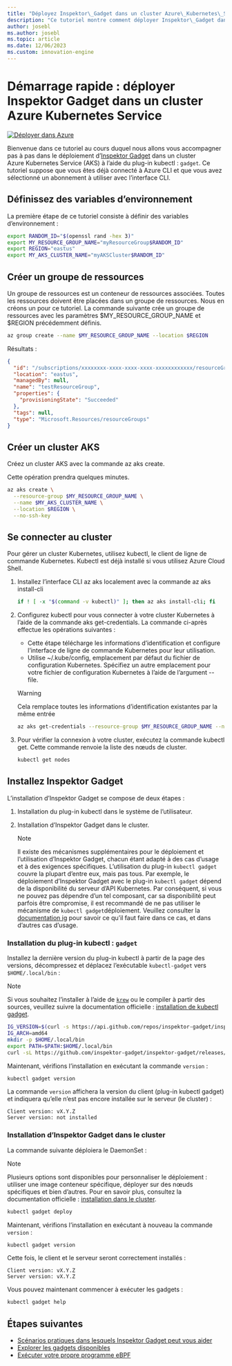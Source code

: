 ```yaml
---
title: "Déployez Inspektor\_Gadget dans un cluster Azure\_Kubernetes\_Service"
description: "Ce tutoriel montre comment déployer Inspektor\_Gadget dans un cluster AKS"
author: josebl
ms.author: josebl
ms.topic: article
ms.date: 12/06/2023
ms.custom: innovation-engine
---
```


# Démarrage rapide : déployer Inspektor Gadget dans un cluster Azure Kubernetes Service

[![Déployer dans Azure](https://aka.ms/deploytoazurebutton)](https://go.microsoft.com/fwlink/?linkid=2262844)

Bienvenue dans ce tutoriel au cours duquel nous allons vous accompagner pas à pas dans le déploiement d’[Inspektor Gadget](https://www.inspektor-gadget.io/) dans un cluster Azure Kubernetes Service (AKS) à l’aide du plug-in kubectl : `gadget`. Ce tutoriel suppose que vous êtes déjà connecté à Azure CLI et que vous avez sélectionné un abonnement à utiliser avec l’interface CLI.

## Définissez des variables d’environnement

La première étape de ce tutoriel consiste à définir des variables d’environnement :

```bash
export RANDOM_ID="$(openssl rand -hex 3)"
export MY_RESOURCE_GROUP_NAME="myResourceGroup$RANDOM_ID"
export REGION="eastus"
export MY_AKS_CLUSTER_NAME="myAKSCluster$RANDOM_ID"
```

## Créer un groupe de ressources

Un groupe de ressources est un conteneur de ressources associées. Toutes les ressources doivent être placées dans un groupe de ressources. Nous en créons un pour ce tutoriel. La commande suivante crée un groupe de ressources avec les paramètres $MY_RESOURCE_GROUP_NAME et $REGION précédemment définis.

```bash
az group create --name $MY_RESOURCE_GROUP_NAME --location $REGION
```

Résultats :

<!-- expected_similarity=0.3 -->
```JSON
{
  "id": "/subscriptions/xxxxxxxx-xxxx-xxxx-xxxx-xxxxxxxxxxxx/resourceGroups/myResourceGroup210",
  "location": "eastus",
  "managedBy": null,
  "name": "testResourceGroup",
  "properties": {
    "provisioningState": "Succeeded"
  },
  "tags": null,
  "type": "Microsoft.Resources/resourceGroups"
}
```

## Créer un cluster AKS

Créez un cluster AKS avec la commande az aks create.

Cette opération prendra quelques minutes.

```bash
az aks create \
  --resource-group $MY_RESOURCE_GROUP_NAME \
  --name $MY_AKS_CLUSTER_NAME \
  --location $REGION \
  --no-ssh-key
```

## Se connecter au cluster

Pour gérer un cluster Kubernetes, utilisez kubectl, le client de ligne de commande Kubernetes. Kubectl est déjà installé si vous utilisez Azure Cloud Shell.

1. Installez l’interface CLI az aks localement avec la commande az aks install-cli

    ```bash
    if ! [ -x "$(command -v kubectl)" ]; then az aks install-cli; fi
    ```

2. Configurez kubectl pour vous connecter à votre cluster Kubernetes à l’aide de la commande aks get-credentials. La commande ci-après effectue les opérations suivantes :
    - Cette étape télécharge les informations d’identification et configure l’interface de ligne de commande Kubernetes pour leur utilisation.
    - Utilise ~/.kube/config, emplacement par défaut du fichier de configuration Kubernetes. Spécifiez un autre emplacement pour votre fichier de configuration Kubernetes à l’aide de l’argument --file.

    > [!WARNING]
    > Cela remplace toutes les informations d’identification existantes par la même entrée

    ```bash
    az aks get-credentials --resource-group $MY_RESOURCE_GROUP_NAME --name $MY_AKS_CLUSTER_NAME --overwrite-existing
    ```

3. Pour vérifier la connexion à votre cluster, exécutez la commande kubectl get. Cette commande renvoie la liste des nœuds de cluster.

    ```bash
    kubectl get nodes
    ```

## Installez Inspektor Gadget

L’installation d’Inspektor Gadget se compose de deux étapes :

1. Installation du plug-in kubectl dans le système de l’utilisateur.
2. Installation d’Inspektor Gadget dans le cluster.

    > [!NOTE]
    > Il existe des mécanismes supplémentaires pour le déploiement et l’utilisation d’Inspektor Gadget, chacun étant adapté à des cas d’usage et à des exigences spécifiques. L’utilisation du plug-in `kubectl gadget` couvre la plupart d’entre eux, mais pas tous. Par exemple, le déploiement d’Inspektor Gadget avec le plug-in `kubectl gadget` dépend de la disponibilité du serveur d’API Kubernetes. Par conséquent, si vous ne pouvez pas dépendre d’un tel composant, car sa disponibilité peut parfois être compromise, il est recommandé de ne pas utiliser le mécanisme de `kubectl gadget`déploiement. Veuillez consulter la [documentation ig](https://github.com/inspektor-gadget/inspektor-gadget/blob/main/docs/ig.md) pour savoir ce qu’il faut faire dans ce cas, et dans d’autres cas d’usage.

### Installation du plug-in kubectl : `gadget`

Installez la dernière version du plug-in kubectl à partir de la page des versions, décompressez et déplacez l’exécutable `kubectl-gadget` vers `$HOME/.local/bin` :

> [!NOTE]
> Si vous souhaitez l’installer à l’aide de [`krew`](https://sigs.k8s.io/krew) ou le compiler à partir des sources, veuillez suivre la documentation officielle : [installation de kubectl gadget](https://github.com/inspektor-gadget/inspektor-gadget/blob/main/docs/install.md#installing-kubectl-gadget).

```bash
IG_VERSION=$(curl -s https://api.github.com/repos/inspektor-gadget/inspektor-gadget/releases/latest | jq -r .tag_name)
IG_ARCH=amd64
mkdir -p $HOME/.local/bin
export PATH=$PATH:$HOME/.local/bin
curl -sL https://github.com/inspektor-gadget/inspektor-gadget/releases/download/${IG_VERSION}/kubectl-gadget-linux-${IG_ARCH}-${IG_VERSION}.tar.gz  | tar -C $HOME/.local/bin -xzf - kubectl-gadget
```

Maintenant, vérifions l’installation en exécutant la commande `version` :

```bash
kubectl gadget version
```

La commande `version` affichera la version du client (plug-in kubectl gadget) et indiquera qu’elle n’est pas encore installée sur le serveur (le cluster) :

<!--expected_similarity="(?m)^Client version: v\d+\.\d+\.\d+$\n^Server version: not installed$"-->
```text
Client version: vX.Y.Z
Server version: not installed
```

### Installation d’Inspektor Gadget dans le cluster

La commande suivante déploiera le DaemonSet :

> [!NOTE]
> Plusieurs options sont disponibles pour personnaliser le déploiement : utiliser une image conteneur spécifique, déployer sur des nœuds spécifiques et bien d’autres. Pour en savoir plus, consultez la documentation officielle : [installation dans le cluster](https://github.com/inspektor-gadget/inspektor-gadget/blob/main/docs/install.md#installing-in-the-cluster).

```bash
kubectl gadget deploy
```

Maintenant, vérifions l’installation en exécutant à nouveau la commande `version` :

```bash
kubectl gadget version
```

Cette fois, le client et le serveur seront correctement installés :

<!--expected_similarity="(?m)^Client version: v\d+\.\d+\.\d+$\n^Server version: v\d+\.\d+\.\d+$"-->
```text
Client version: vX.Y.Z
Server version: vX.Y.Z
```

Vous pouvez maintenant commencer à exécuter les gadgets :

```bash
kubectl gadget help
```

<!--
## Clean Up

### Undeploy Inspektor Gadget

```bash
kubectl gadget undeploy
```

### Clean up Azure resources

When no longer needed, you can use `az group delete` to remove the resource group, cluster, and all related resources as follows. The `--no-wait` parameter returns control to the prompt without waiting for the operation to complete. The `--yes` parameter confirms that you wish to delete the resources without an additional prompt to do so.

```bash
az group delete --name $MY_RESOURCE_GROUP_NAME --no-wait --yes
```
-->

## Étapes suivantes
- [Scénarios pratiques dans lesquels Inspektor Gadget peut vous aider](https://go.microsoft.com/fwlink/p/?linkid=2260402#use-cases)
- [Explorer les gadgets disponibles](https://go.microsoft.com/fwlink/p/?linkid=2260070)
- [Exécuter votre propre programme eBPF](https://go.microsoft.com/fwlink/p/?linkid=2259865)
